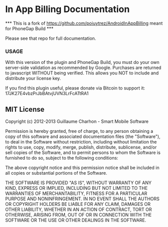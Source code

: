 In App Billing Documentation
============================

*** This is a fork of https://github.com/poiuytrez/AndroidInAppBilling meant for PhoneGap Build ***

Please see that repo for full documentation.

### USAGE

With this version of the plugin and PhoneGap Build, you must do your own server-side validation as recommended by Google. Purchases are returned to javascript WITHOUT being verified. This allows you NOT to include and distribute your license key.




If you find this plugin useful, please donate via Bitcoin to support it:
17JK27E4vbzPrJbBAtvjUVN3LrFcATtRA1


MIT License
-----------

Copyright (c) 2012-2013 Guillaume Charhon - Smart Mobile Software

 Permission is hereby granted, free of charge, to any person obtaining a copy
 of this software and associated documentation files (the "Software"), to deal
 in the Software without restriction, including without limitation the rights
 to use, copy, modify, merge, publish, distribute, sublicense, and/or sell
 copies of the Software, and to permit persons to whom the Software is
 furnished to do so, subject to the following conditions:

 The above copyright notice and this permission notice shall be included in
 all copies or substantial portions of the Software.

 THE SOFTWARE IS PROVIDED "AS IS", WITHOUT WARRANTY OF ANY KIND, EXPRESS OR
 IMPLIED, INCLUDING BUT NOT LIMITED TO THE WARRANTIES OF MERCHANTABILITY,
 FITNESS FOR A PARTICULAR PURPOSE AND NONINFRINGEMENT. IN NO EVENT SHALL THE
 AUTHORS OR COPYRIGHT HOLDERS BE LIABLE FOR ANY CLAIM, DAMAGES OR OTHER
 LIABILITY, WHETHER IN AN ACTION OF CONTRACT, TORT OR OTHERWISE, ARISING FROM,
 OUT OF OR IN CONNECTION WITH THE SOFTWARE OR THE USE OR OTHER DEALINGS IN
 THE SOFTWARE.
